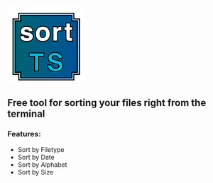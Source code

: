 <img src="preview_images/logo.png" alt="Image" width="175" height="175" />

## Free tool for sorting your files right from the terminal

### Features:
- Sort by Filetype
- Sort by Date
- Sort by Alphabet
- Sort by Size
